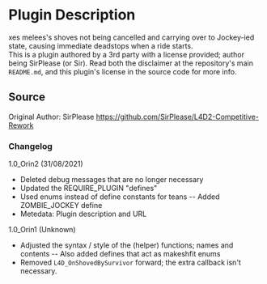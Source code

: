# Plugin Description
xes melees's shoves not being cancelled and carrying over to Jockey-ied state, causing immediate deadstops when a ride starts.<br>
This is a plugin authored by a 3rd party with a license provided; author being SirPlease (or Sir). Read both the disclaimer at the repository's main `README.md`, and this plugin's license in the source code for more info.

## Source
Original Author: SirPlease
https://github.com/SirPlease/L4D2-Competitive-Rework

### Changelog
1.0_Orin2 (31/08/2021)
- Deleted debug messages that are no longer necessary
- Updated the REQUIRE_PLUGIN "defines"
- Used enums instead of define constants for teans
-- Added ZOMBIE_JOCKEY define
- Metedata: Plugin description and URL

1.0_Orin1 (Unknown)
- Adjusted the syntax / style of the (helper) functions; names and contents
-- Also added defines that act as makeshfit enums
- Removed `L4D_OnShovedBySurvivor` forward; the extra callback isn't necessary.
